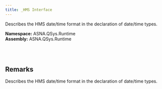 ```yaml
---
title: _HMS Interface
---
```


Describes the HMS date/time format in the declaration of date/time types.

**Namespace:** ASNA.QSys.Runtime <br/>
**Assembly:** ASNA.QSys.Runtime

<br>
<br>

## Remarks

Describes the HMS date/time format in the declaration of date/time types.

[//]: # ($$TODO: Complete the Remarks section.)

<br>
<br>

